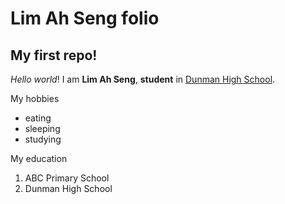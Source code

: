 # Lim Ah Seng folio
## My first repo!

_Hello_ *world*! I am **Lim Ah Seng**, __student__ in [Dunman High School](https://www.dhs.sg).

My hobbies
* eating
* sleeping
* studying

My education
1. ABC Primary School
2. Dunman High School

